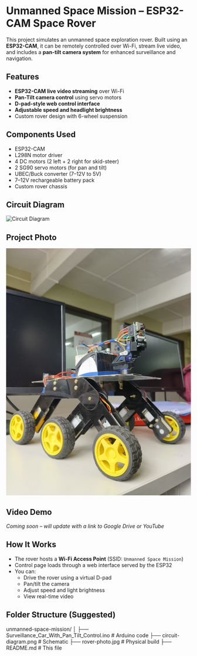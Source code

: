 # Unmanned Space Mission – ESP32-CAM Space Rover

This project simulates an unmanned space exploration rover. Built using an **ESP32-CAM**, it can be remotely controlled over Wi-Fi, stream live video, and includes a **pan-tilt camera system** for enhanced surveillance and navigation.

## Features

- **ESP32-CAM live video streaming** over Wi-Fi
- **Pan-Tilt camera control** using servo motors
- **D-pad-style web control interface**
- **Adjustable speed and headlight brightness**
- Custom rover design with 6-wheel suspension

## Components Used

- ESP32-CAM
- L298N motor driver
- 4 DC motors (2 left + 2 right for skid-steer)
- 2 SG90 servo motors (for pan and tilt)
- UBEC/Buck converter (7–12V to 5V)
- 7–12V rechargeable battery pack
- Custom rover chassis

## Circuit Diagram

![Circuit Diagram](circuit-diagram.png)

## Project Photo

![Rover Photo](rover-photo.jpg)

## Video Demo

*Coming soon – will update with a link to Google Drive or YouTube*

## How It Works

- The rover hosts a **Wi-Fi Access Point** (SSID: `Unmanned Space Mission`)
- Control page loads through a web interface served by the ESP32
- You can:
  - Drive the rover using a virtual D-pad
  - Pan/tilt the camera
  - Adjust speed and light brightness
  - View real-time video

## Folder Structure (Suggested)

unmanned-space-mission/
│
├── Surveillance_Car_With_Pan_Tilt_Control.ino # Arduino code
├── circuit-diagram.png # Schematic
├── rover-photo.jpg # Physical build
├── README.md # This file
